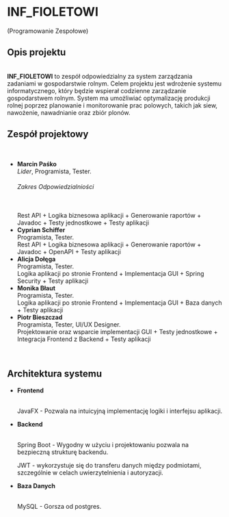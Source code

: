 <h1>INF_FIOLETOWI</h1>(Programowanie Zespołowe)
<br />
<h2>Opis projektu</h2>
<br />
<b>INF_FIOLETOWI</b> to zespół odpowiedzialny za system zarządzania zadaniami w gospodarstwie rolnym. Celem projektu jest wdrożenie systemu informatycznego, 
który będzie wspierał codzienne zarządzanie gospodarstwem rolnym. System ma umożliwiać optymalizację produkcji rolnej poprzez 
planowanie i monitorowanie prac polowych, takich jak siew, nawożenie, nawadnianie oraz zbiór plonów. 
<br />
<h2>Zespół projektowy</h2>
<br />
<ul>
<li><b>Marcin Paśko </b> <br /> <em>Lider</em>, Programista, Tester.<br><h6>Zakres Odpowiedzialniości</h6><br>Rest API + Logika biznesowa aplikacji + Generowanie raportów + Javadoc + Testy jednostkowe + Testy aplikacji</li>
<li><b>Cyprian Schiffer</b> <br />Programista, Tester.<br>Rest API + Logika biznesowa aplikacji + Generowanie raportów + Javadoc + OpenAPI + Testy aplikacji  </li>
<li><b>Alicja Dołęga</b> <br />Programista, Tester.<br>Logika aplikacji po stronie Frontend + Implementacja GUI + Spring Security + Testy aplikacji </li>
<li><b>Monika Błaut</b> <br />Programista, Tester.<br>Logika aplikacji po stronie Frontend + Implementacja GUI + Baza danych + Testy aplikacji </li>
<li><b>Piotr Bieszczad</b> <br />Programista, Tester, UI/UX Designer.<br>Projektowanie oraz wsparcie implementacji GUI + Testy jednostkowe + Integracja Frontend z Backend + Testy aplikacji</li> 
</ul>
  <br />
<h2>Architektura systemu</h2>
<ul>
  <li><b>Frontend</b></li><br><p>JavaFX - Pozwala na intuicyjną implementację logiki i interfejsu aplikacji.</p>
  <li><b>Backend</b></li><br><p>Spring Boot - Wygodny w użyciu i projektowaniu pozwala na bezpieczną strukturę backendu.<p><p>JWT - wykorzystuje się do transferu danych między podmiotami, szczególnie w celach uwierzytelnienia i autoryzacji.</p>
  <li><b>Baza Danych</b></li><br><p>MySQL - Gorsza od postgres.</p>
</ul>
